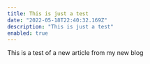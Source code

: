 ```yaml
---
title: This is just a test
date: "2022-05-18T22:40:32.169Z"
description: "This is just a test"
enabled: true
---
```


This is a test of a new article from my new blog